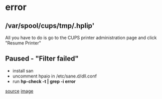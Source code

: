 # error

## /var/spool/cups/tmp/.hplip'

All you have to do is go to the CUPS printer administration page and click "Resume Printer"

##  Paused - "Filter failed"

* install san
* uncomment hpaio in /etc/sane.d/dll.conf
* run **hp-check -t | grep -i error**

[source](https://bbs.archlinux.org/viewtopic.php?id=85454)
[image](http://blog.willygroup.org/wp-content/uploads/2011/02/cups.png)
